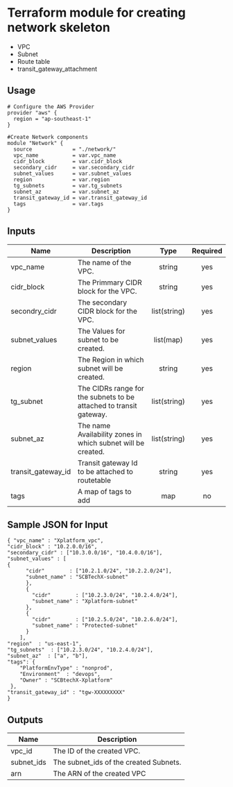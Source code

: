 # Terraform module for creating network skeleton
  - VPC
  - Subnet
  - Route table
  - transit_gateway_attachment

## Usage

```
# Configure the AWS Provider
provider "aws" {
  region = "ap-southeast-1"
}

#Create Network components
module "Network" {
  source             = "./network/"
  vpc_name           = var.vpc_name
  cidr_block         = var.cidr_block
  secondary_cidr     = var.secondary_cidr
  subnet_values      = var.subnet_values
  region             = var.region
  tg_subnets         = var.tg_subnets
  subnet_az          = var.subnet_az
  transit_gateway_id = var.transit_gateway_id
  tags               = var.tags
}

```

## Inputs

| Name | Description | Type | Required | 
|------|-------------|:----:|:--------:|
| vpc_name | The name of the VPC. | string |  yes | 
| cidr_block | The Primmary CIDR block for the VPC. | string | yes | 
| secondry_cidr | The secondary CIDR block for the VPC. | list(string) |  yes | 
| subnet_values | The Values for subnet to be created. | list(map) | yes | 
| region | The Region in which subnet will be created. | string | yes | 
| tg_subnet | The CIDRs range for the subnets to be attached to transit gateway. | list(string) | yes |
| subnet_az | The name Availability zones in which subnet will be created. | list(string) | yes |
| transit_gateway_id | Transit gateway Id to be attached to routetable | string | yes |
| tags | A map of tags to add | map | no |

## Sample JSON for Input
```
{ "vpc_name" : "Xplatform_vpc", 
"cidr_block" : "10.2.0.0/16",
"secondary_cidr" : ["10.3.0.0/16", "10.4.0.0/16"],
"subnet_values" : [
{
      "cidr"        : ["10.2.1.0/24", "10.2.2.0/24"],
      "subnet_name" : "SCBTechX-subnet"
      },
      {
        "cidr"        : ["10.2.3.0/24", "10.2.4.0/24"],
        "subnet_name" : "Xplatform-subnet"
      },
      {
        "cidr"        : ["10.2.5.0/24", "10.2.6.0/24"],
        "subnet_name" : "Protected-subnet"
      }
    ],
"region"  : "us-east-1",
"tg_subnets"  : ["10.2.3.0/24", "10.2.4.0/24"],
"subnet_az"  : ["a", "b"],
"tags": {
    "PlatformEnvType" : "nonprod",
	"Environment"  : "devops",
    "Owner" : "SCBtechX-Xplatform"
 },
"transit_gateway_id" : "tgw-XXXXXXXXX"
}

```

## Outputs

| Name | Description |  
|------|-------------|
| vpc_id | The ID of the created VPC. |
| subnet_ids | The subnet_ids of the created Subnets. |
| arn | The ARN of the created VPC |
